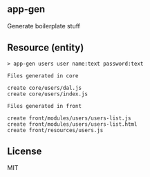 ## app-gen

Generate boilerplate stuff

## Resource (entity)

```
> app-gen users user name:text password:text

Files generated in core 

create core/users/dal.js
create core/users/index.js

Files generated in front 

create front/modules/users/users-list.js
create front/modules/users/users-list.html
create front/resources/users.js
```

## License

MIT
